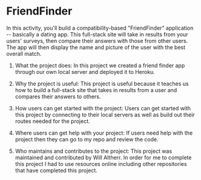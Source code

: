 # FriendFinder
In this activity, you'll build a compatibility-based "FriendFinder" application -- basically a dating app. This full-stack site will take in results from your users' surveys, then compare their answers with those from other users. The app will then display the name and picture of the user with the best overall match.

1. What the project does:
In this project we created a friend finder app through our own local server and deployed it to Heroku.

2. Why the project is useful:
This project is useful because it teaches us how to build a full-stack site that takes in results from a user and compares their answers to others.

3. How users can get started with the project:
Users can get started with this project by connecting to their local servers as well as build out their routes needed for the project.

4. Where users can get help with your project:
If users need help with the project then they can go to my repo and review the code.

5. Who maintains and contributes to the project:
This project was maintained and contributed by Will Altherr.  In order for me to complete this project I had to use resources online including other repositories that have completed this project.